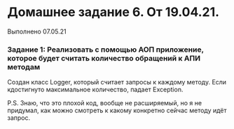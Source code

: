 # Домашнее задание 6. От 19.04.21.
Выполнено 07.05.21

### Задание 1: Реализовать с помощью АОП приложение, которое будет считать количество обращений к АПИ методам

Создан класс Logger, который считает запросы к каждому методу. Если кдостигнуто максимальное количество, падает Exception.

P.S. Знаю, что это плохой код, вообще не расширяемый, но я не придумал, как можно смотреть к какому конкретно сейчас методу идёт запрос.